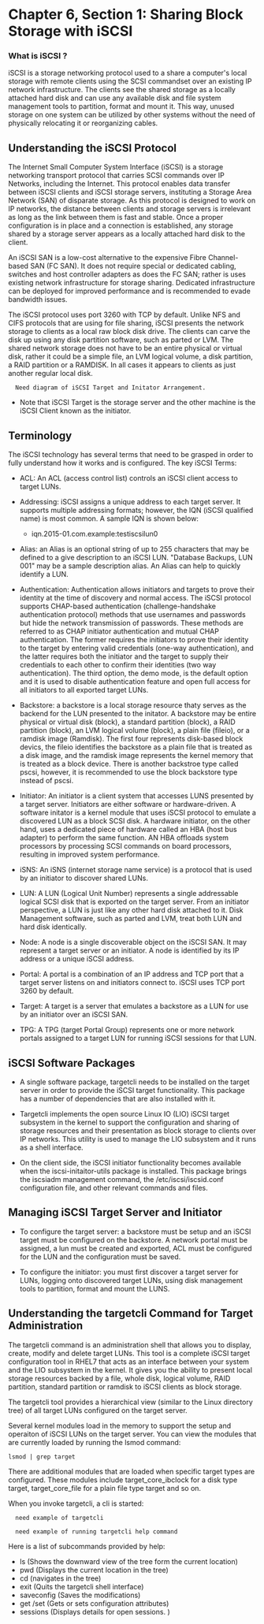 # Chapter 6, Section 1: Sharing Block Storage with iSCSI

### What is iSCSI ?

iSCSI is a storage networking protocol used to a share a computer's local storage with remote clients using the SCSI commandset over an existing IP network infrastructure. The clients see the shared storage as a locally attached hard disk and can use any available disk and file system management tools to partition, format and mount it. This way, unused storage on one system can be utilized by other systems without the need of physically relocating it or reorganizing cables.

## Understanding the iSCSI Protocol

The Internet Small Computer System Interface (iSCSI) is a storage networking transport protocol that carries SCSI commands over IP Networks, including the Internet. This protocol enables data transfer between iSCSI clients and iSCSI storage servers, instituting a Storage Area Network (SAN) of disparate storage. As this protocol is designed to work on IP networks, the distance between clients and storage servers is irrelevant as long as the link between them is fast and stable. Once a proper configuration is in place and a connection is established, any storage shared by a storage server appears as a locally attached hard disk to the client.

An iSCSI SAN is a low-cost alternative to the expensive Fibre Channel-based SAN (FC SAN). It does not require special or dedicated cabling, switches and host controller adapters as does the FC SAN; rather is uses existing network infrastructure for storage sharing. Dedicated infrastructure can be deployed for improved performance and is recommended to evade bandwidth issues.

The iSCSI protocol uses port 3260 with TCP by default. Unlike NFS and CIFS protocols that are using for file sharing, iSCSI presents the network storage to clients as a local raw block disk drive. The clients can carve the disk up using any disk partition software, such as parted or LVM. The shared network storage does not have to be an entire physical or virtual disk, rather it could be a simple file, an LVM logical volume, a disk partition, a RAID partition or a RAMDISK. In all cases it appears to clients as just another regular local disk.

```
  Need diagram of iSCSI Target and Initator Arrangement.
```

* Note that iSCSI Target is the storage server and the other machine is the iSCSI Client known as the initiator.

## Terminology

The iSCSI technology has several terms that need to be grasped in order to fully understand how it works and is configured. The key iSCSI Terms:

- ACL: An ACL (access control list) controls an iSCSI client access to target LUNs.

- Addressing: iSCSI assigns a unique address to each target server. It supports multiple addressing formats; however, the IQN (iSCSI qualified name) is most common. A sample IQN is shown below:
  - iqn.2015-01.com.example:testiscsilun0

- Alias: an Alias is an optional string of up to 255 characters that may be defined to a give description to an iSCSI LUN. "Database Backups, LUN 001" may be a sample description alias. An Alias can help to quickly identify a LUN.

- Authentication: Authentication allows initiators and targets to prove their identity at the time of discovery and normal access. The iSCSI protocol supports CHAP-based authentication (challenge-handshake authentication protocol) methods that use usernames and passwords but hide the network transmission of passwords. These methods are referred to as CHAP initiator authentication and mutual CHAP authentication. The former requires the initiators to prove their identity to the target by entering valid credentials (one-way authentication), and the latter requires both the initiator and the target to supply their credentials to each other to confirm their identities (two way authentication). The third option, the demo mode, is the default option and it is used to disable authentication feature and open full access for all initiators to all exported target LUNs.

- Backstore: a backstore is a local storage resource thaty serves as the backend for the LUN presented to the initator. A backstore may be entire physical or virtual disk (block), a standard partition (block), a RAID partition (block), an LVM logical volume (block), a plain file (fileio), or a ramdisk image (Ramdisk). The first four represents disk-based block devics, the fileio identifies the backstore as a plain file that is treated as a disk image, and the ramdisk image represents the kernel memory that is treated as a block device. There is another backstroe type called pscsi, however, it is recommended to use the block backstore type instead of pscsi.

- Initiator: An initiator is a client system that accesses LUNS presented by a target server. Initiators are either software or hardware-driven. A software initator is a kernel module that uses iSCSI protocol to emulate a discovered LUN as a block SCSI disk. A hardware initiator, on the other hand, uses a dedicated piece of hardware called an HBA (host bus adapter) to perform the same function. AN HBA offloads system processors by processing SCSI commands on board processors, resulting in improved system performance.

- iSNS: An iSNS (internet storage name service) is a protocol that is used by an initiator to discover shared LUNs.

- LUN: A LUN (Logical Unit Number) represents a single addressable logical SCSI disk that is exported on the target server. From an initiator perspective, a LUN is just like any other hard disk attached to it. Disk Management software, such as parted and LVM, treat both LUN and hard disk identically.

- Node: A node is a single discoverable object on the iSCSI SAN. It may represent a target server or an initiator. A node is identified by its IP address or a unique iSCSI address.

- Portal: A portal is a combination of an IP address and TCP port that a target server listens on and initiators connect to. iSCSI uses TCP port 3260 by default.

- Target: A target is a server that emulates a backstore as a LUN for use by an initiator over an iSCSI SAN.

- TPG: A TPG (target Portal Group) represents one or more network portals assigned to a target LUN for running iSCSI sessions for that LUN.

## iSCSI Software Packages

- A single software package, targetcli needs to be installed on the target server in order to provide the iSCSI target functionality. This package has a number of dependencies that are also installed with it.

- Targetcli implements the open source Linux IO (LIO) iSCSI target subsystem in the kernel to support the configuration and sharing of storage resources and their presentation as block storage to clients over IP networks. This utility is used to manage the LIO subsystem and it runs as a shell interface.

- On the client side, the iSCSI initiator functionality becomes available when the iscsi-initaitor-utils package is installed. This package brings the iscsiadm management command, the /etc/iscsi/iscsid.conf configuration file, and other relevant commands and files.

## Managing iSCSI Target Server and Initiator

- To configure the target server: a backstore must be setup and an iSCSI target must be configured on the backstore. A network portal must be assigned, a lun must be created and exported, ACL must be configured for the LUN and the configuration must be saved.

- To configure the initiator: you must first discover a target server for LUNs, logging onto discovered target LUNs, using disk management tools to partition, format and mount the LUNS.

## Understanding the targetcli Command for Target Administration

The targetcli command is an administration shell that allows you to display, create, modify and delete target LUNs. This tool is a complete iSCSI target configuration tool in RHEL7 that acts as an interface between your system and the LIO subsystem in the kernel.  It gives you the ability to present local storage resources backed by a file, whole disk, logical volume, RAID partition, standard partition or ramdisk to iSCSI clients as block storage.

The targetcli tool provides a hierarchical view (similar to the Linux directory tree) of all target LUNs configured on the target server.

Several kernel modules load in the memory to support the setup and operaiton of iSCSI LUNs on the target server. You can view the modules that are currently loaded by running the lsmod command:

```
lsmod | grep target
```

There are additional modules that are loaded when specific target types are configured. These modules include target_core_ibclock for a disk type target, target_core_file for a plain file type target and so on.  

When you invoke targetcli, a cli is started:

```
  need example of targetcli
```

```
  need example of running targetcli help command
```

Here is a list of subcommands provided by help:
- ls (Shows the downward view of the tree form the current location)
- pwd (Displays the current location in the tree)
- cd (navigates in the tree)
- exit (Quits the targetcli shell interface)
- saveconfig (Saves the modifications)
- get /set (Gets or sets configuration attributes)
- sessions (Displays details for open sessions. )
